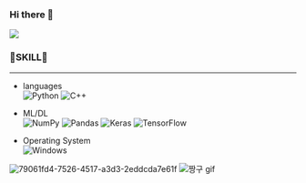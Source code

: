### Hi there 👋
 
<img src="https://capsule-render.vercel.app/api?type=Cylinder&color=auto&height=200&section=header&text=yunduhee&animation=fadeIn&fontSize=90" /><br/>
### 🤍SKILL🤍
- - -

- languages<br/>
![Python](https://img.shields.io/badge/python-3670A0?style=for-the-badge&logo=python&logoColor=ffdd54)<a>
![C++](https://img.shields.io/badge/c++-%2300599C.svg?style=for-the-badge&logo=c%2B%2B&logoColor=white)<br/>

- ML/DL<br/>
![NumPy](https://img.shields.io/badge/numpy-%23013243.svg?style=for-the-badge&logo=numpy&logoColor=white)<a>
![Pandas](https://img.shields.io/badge/pandas-%23150458.svg?style=for-the-badge&logo=pandas&logoColor=white)<a>
![Keras](https://img.shields.io/badge/Keras-%23D00000.svg?style=for-the-badge&logo=Keras&logoColor=white)
![TensorFlow](https://img.shields.io/badge/TensorFlow-%23FF6F00.svg?style=for-the-badge&logo=TensorFlow&logoColor=white)

- Operating System<br/>
![Windows](https://img.shields.io/badge/Windows-0078D6?style=for-the-badge&logo=windows&logoColor=white)
 
![79061fd4-7526-4517-a3d3-2eddcda7e61f](https://user-images.githubusercontent.com/95074213/162026066-4246be85-ed2c-4d2a-b675-2fa989cf17ec.gif)<a>
![짱구 gif](https://user-images.githubusercontent.com/95074213/161941468-b3ff7766-795e-4716-95f3-4b5cdd3f0af6.gif)
 
 
<!--
**duhee01/duhee01** is a ✨ _special_ ✨ repository because its `README.md` (this file) appears on your GitHub profile.

Here are some ideas to get you started:

- 🔭 I’m currently working on ...
- 🌱 I’m currently learning ...
- 👯 I’m looking to collaborate on ...
- 🤔 I’m looking for help with ...
- 💬 Ask me about ...
- 📫 How to reach me: ...
- 😄 Pronouns: ...
- ⚡ Fun fact: ...
-->
